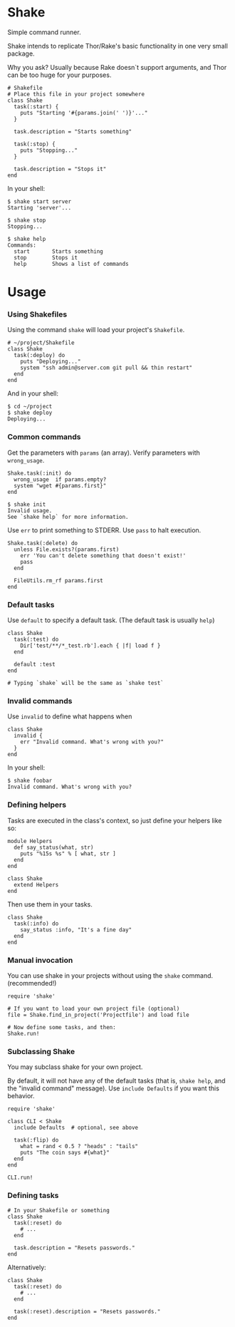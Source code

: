 Shake
=====

Simple command runner.

Shake intends to replicate Thor/Rake's basic functionality in one very small package.

Why you ask? Usually because Rake doesn`t support arguments, and Thor can be too huge for your purposes.

    # Shakefile
    # Place this file in your project somewhere
    class Shake
      task(:start) {
        puts "Starting '#{params.join(' ')}'..."
      }

      task.description = "Starts something"

      task(:stop) {
        puts "Stopping..."
      }

      task.description = "Stops it"
    end

In your shell:

    $ shake start server
    Starting 'server'...

    $ shake stop
    Stopping...

    $ shake help
    Commands:
      start       Starts something
      stop        Stops it
      help        Shows a list of commands

Usage
=====

### Using Shakefiles

Using the command `shake` will load your project's `Shakefile`.

    # ~/project/Shakefile
    class Shake
      task(:deploy) do
        puts "Deploying..."
        system "ssh admin@server.com git pull && thin restart"
      end
    end

And in your shell:

    $ cd ~/project
    $ shake deploy
    Deploying...

### Common commands

Get the parameters with `params` (an array). Verify parameters with `wrong_usage`.

    Shake.task(:init) do
      wrong_usage  if params.empty?
      system "wget #{params.first}"
    end

    $ shake init
    Invalid usage.
    See `shake help` for more information.

Use `err` to print something to STDERR. Use `pass` to halt execution.

    Shake.task(:delete) do
      unless File.exists?(params.first)
        err 'You can't delete something that doesn't exist!'
        pass
      end

      FileUtils.rm_rf params.first
    end

### Default tasks

Use `default` to specify a default task. (The default task is usually `help`)

    class Shake
      task(:test) do
        Dir['test/**/*_test.rb'].each { |f| load f }
      end

      default :test
    end

    # Typing `shake` will be the same as `shake test`

### Invalid commands

Use `invalid` to define what happens when

    class Shake
      invalid {
        err "Invalid command. What's wrong with you?"
      }
    end

In your shell:

    $ shake foobar
    Invalid command. What's wrong with you?

### Defining helpers

Tasks are executed in the class's context, so just define your helpers like so:

    module Helpers
      def say_status(what, str)
        puts "%15s %s" % [ what, str ]
      end
    end

    class Shake
      extend Helpers
    end

Then use them in your tasks.

    class Shake
      task(:info) do
        say_status :info, "It's a fine day"
      end
    end

### Manual invocation

You can use shake in your projects without using the `shake` command. (recommended!)

    require 'shake'

    # If you want to load your own project file (optional)
    file = Shake.find_in_project('Projectfile') and load file

    # Now define some tasks, and then:
    Shake.run!

### Subclassing Shake

You may subclass shake for your own project.

By default, it will not have any of the default tasks (that is, `shake help`, and
the "invalid command" message). Use `include Defaults` if you want this behavior.

    require 'shake'

    class CLI < Shake
      include Defaults  # optional, see above

      task(:flip) do
        what = rand < 0.5 ? "heads" : "tails"
        puts "The coin says #{what}"
      end
    end

    CLI.run!

### Defining tasks

    # In your Shakefile or something
    class Shake
      task(:reset) do
        # ...
      end

      task.description = "Resets passwords."
    end

Alternatively:

    class Shake
      task(:reset) do
        # ...
      end

      task(:reset).description = "Resets passwords."
    end


